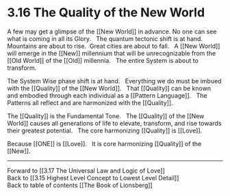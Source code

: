 # 3.16 The Quality of the New World
A few may get a glimpse of the [[New World]] in advance. No one can see what is coming in all its Glory. 
 
The quantum tectonic shift is at hand. Mountains are about to rise.  Great cities are about to fall. 
 
A [[New World]] will emerge in the [[New]] millennium that will be unrecognizable from the [[Old World]] of the [[Old]] millennia. 
 
The entire System is about to transform. 

The System Wise phase shift is at hand. 
 
Everything we do must be imbued with the [[Quality]] of the [[New World]].
 
That [[Quality]] can be known and embodied through each individual as a [[Pattern Language]]. 
 
The Patterns all reflect and are harmonized with the [[Quality]]. 

The [[Quality]] is the Fundamental Tone. 
 
The [[Quality]] of the [[New World]] causes all generations of life to elevate, transform, and rise towards their greatest potential. 
 
The core harmonizing [[Quality]] is [[Love]]. 

Because [[ONE]] is [[Love]]. 
 
It is core harmonizing [[Quality]] of the [[New]]. 

___

Forward to [[3.17 The Universal Law and Logic of Love]]  
Back to [[3.15 Highest Level Concept to Lowest Level Detail]]  
Back to table of contents [[The Book of Lionsberg]]  